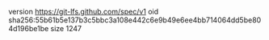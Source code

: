 version https://git-lfs.github.com/spec/v1
oid sha256:55b61b5e137b3c5bbc3a108e442c6e9b49e6ee4bb714064dd5be804d196be1be
size 1247
